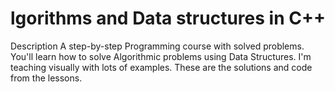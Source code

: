 # lgorithms and Data structures in C++
Description A step-by-step Programming course with solved problems. You'll learn how to solve Algorithmic problems using Data Structures. I'm teaching visually with lots of examples. These are the solutions and code from the lessons.
